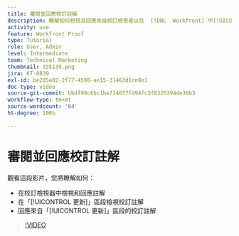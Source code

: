 ```yaml
---
title: 審閱並回應校訂註解
description: 瞭解如何檢視及回應來自校訂檢視者以及  [!DNL  Workfront] 中[!UICONTROL 更新]區段的校訂註解。
activity: use
feature: Workfront Proof
type: Tutorial
role: User, Admin
level: Intermediate
team: Technical Marketing
thumbnail: 335139.png
jira: KT-8839
exl-id: be205a02-2f77-4598-ae15-31463d1ce8e1
doc-type: video
source-git-commit: bbdf99c6bc1be714077fd94fc3f8325394de36b3
workflow-type: tm+mt
source-wordcount: '64'
ht-degree: 100%

---
```


# 審閱並回應校訂註解

觀看這段影片，您將瞭解如何：

* 在校訂檢視器中檢視和回應註解
* 在「[!UICONTROL 更新]」區段檢視校訂註解
* 回應來自「[!UICONTROL 更新]」區段的校訂註解

>[!VIDEO](https://video.tv.adobe.com/v/3438664/?quality=12&learn=on&enablevpops=1&captions=chi_hant)
